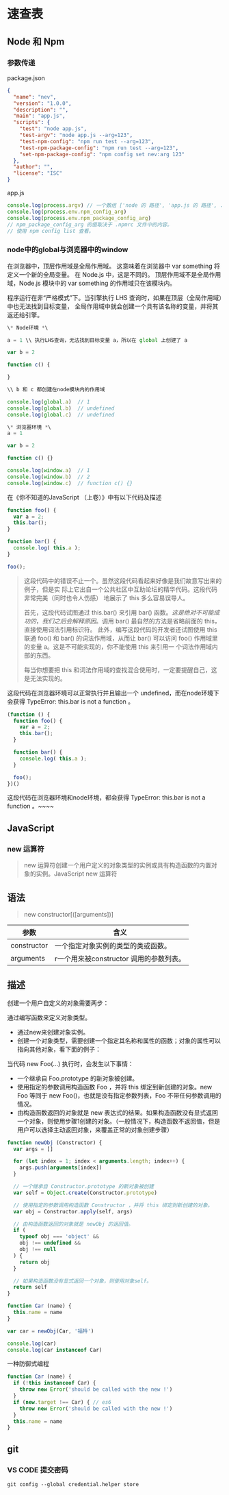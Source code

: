 # 速查表

## Node 和 Npm

### 参数传递

package.json

```json
{
  "name": "nev",
  "version": "1.0.0",
  "description": "",
  "main": "app.js",
  "scripts": {
    "test": "node app.js",
    "test-argv": "node app.js --arg=123",
    "test-npm-config": "npm run test --arg=123",
    "test-npm-package-config": "npm run test --arg=123",
    "set-npm-package-config": "npm config set nev:arg 123"
  },
  "author": "",
  "license": "ISC"
}
```

app.js

```javascript
console.log(process.argv) // 一个数组 ['node 的 路径', 'app.js 的 路径', ......]
console.log(process.env.npm_config_arg)
console.log(process.env.npm_package_config_arg)
// npm_package_config_arg 的值取决于 .npmrc 文件中的内容。
// 使用 npm config list 查看。
```

### node中的global与浏览器中的window

在浏览器中，顶层作用域是全局作用域。 这意味着在浏览器中 var something 将定义一个新的全局变量。 在 Node.js 中，这是不同的。 顶层作用域不是全局作用域，Node.js 模块中的 var something 的作用域只在该模块内。

程序运行在非“严格模式”下。当引擎执行 LHS 查询时，如果在顶层（全局作用域）中也无法找到目标变量，
全局作用域中就会创建一个具有该名称的变量，并将其返还给引擎。

```javascript
\* Node环境 *\

a = 1 \\ 执行LHS查询，无法找到目标变量 a，所以在 global 上创建了 a

var b = 2 

function c() {

}

\\ b 和 c 都创建在node模块内的作用域

console.log(global.a)  // 1
console.log(global.b)  // undefined
console.log(global.c)  // undefined
```

```javascript
\* 浏览器环境 *\
a = 1

var b = 2

function c() {}

console.log(window.a)  // 1
console.log(window.b)  // 2
console.log(window.c)  // function c() {}
```

在《你不知道的JavaScript （上卷）》中有以下代码及描述

```javascript
function foo() {
  var a = 2;
  this.bar();
}

function bar() {
  console.log( this.a );
}

foo();
```

> 这段代码中的错误不止一个。虽然这段代码看起来好像是我们故意写出来的例子，但是实
> 际上它出自一个公共社区中互助论坛的精华代码。这段代码非常完美（同时也令人伤感）
> 地展示了 this 多么容易误导人。 
> 
> 首先，这段代码试图通过 this.bar() 来引用 bar() 函数。$这是绝对不可能成功的，我们之
> 后会解释原因。$调用 bar() 最自然的方法是省略前面的 this，直接使用词法引用标识符。
> 此外，编写这段代码的开发者还试图使用 this 联通 foo() 和 bar() 的词法作用域，从而让
> bar() 可以访问 foo() 作用域里的变量 a。这是不可能实现的，你不能使用 this 来引用一
> 个词法作用域内部的东西。  
> 
> 每当你想要把 this 和词法作用域的查找混合使用时，一定要提醒自己，这是无法实现的。

这段代码在浏览器环境可以正常执行并且输出一个 undefined，而在node环境下会获得 TypeError: this.bar is not a function 。

```javascript
(function () {
  function foo() {
    var a = 2;
    this.bar();
  }

  function bar() {
    console.log( this.a );
  }

  foo();
})()
```

这段代码在浏览器环境和node环境，都会获得 TypeError: this.bar is not a function 。~~~~

## JavaScript
### new 运算符
> new 运算符创建一个用户定义的对象类型的实例或具有构造函数的内置对象的实例。JavaScript new 运算符

## 语法

> new constructor[([arguments])]

参数 | 含义
---|---
constructor | 一个指定对象实例的类型的类或函数。
arguments | r一个用来被constructor 调用的参数列表。

## 描述

创建一个用户自定义的对象需要两步：

通过编写函数来定义对象类型。
- 通过new来创建对象实例。
- 创建一个对象类型，需要创建一个指定其名称和属性的函数；对象的属性可以指向其他对象，看下面的例子：

当代码 new Foo(...) 执行时，会发生以下事情：

- 一个继承自 Foo.prototype 的新对象被创建。
- 使用指定的参数调用构造函数 Foo ，并将 this 绑定到新创建的对象。new Foo 等同于 new Foo()，也就是没有指定参数列表，Foo 不带任何参数调用的情况。
- 由构造函数返回的对象就是 new 表达式的结果。如果构造函数没有显式返回一个对象，则使用步骤1创建的对象。（一般情况下，构造函数不返回值，但是用户可以选择主动返回对象，来覆盖正常的对象创建步骤）


```javascript
function newObj (Constructor) {
  var args = []

  for (let index = 1; index < arguments.length; index++) {
    args.push(arguments[index])
  }

  // 一个继承自 Constructor.prototype 的新对象被创建
  var self = Object.create(Constructor.prototype)

  // 使用指定的参数调用构造函数 Constructor ，并将 this 绑定到新创建的对象。
  var obj = Constructor.apply(self, args)

  // 由构造函数返回的对象就是 newObj 的返回值。
  if (
    typeof obj === 'object' &&
    obj !== undefined &&
    obj !== null
  ) {
    return obj
  }

  // 如果构造函数没有显式返回一个对象，则使用对象self。
  return self
}

function Car (name) {
  this.name = name
}

var car = newObj(Car, '福特')

console.log(car)
console.log(car instanceof Car)
```

一种防御式编程

```javascript
function Car (name) {
  if (!this instanceof Car) {
    throw new Error('should be called with the new !')
  }
  if (new.target !== Car) { // es6
    throw new Error('should be called with the new !')
  }
  this.name = name
}
```

## git
### VS CODE 提交密码
```
git config --global credential.helper store
```